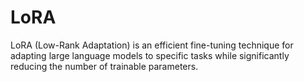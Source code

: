 # LoRA
 LoRA (Low-Rank Adaptation) is an efficient fine-tuning technique for adapting large language models to specific tasks while significantly reducing the number of trainable parameters.
